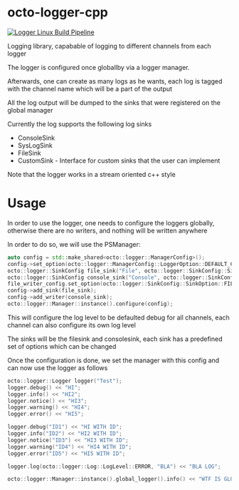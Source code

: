 octo-logger-cpp
==============

[![Logger Linux Build Pipeline](https://github.com/ofiriluz/octo-logger-cpp/actions/workflows/linux.yml/badge.svg)](https://github.com/ofiriluz/octo-logger-cpp/actions/workflows/linux.yml)

Logging library, capabable of logging to different channels from each logger

The logger is configured once globallby via a logger manager.

Afterwards, one can create as many logs as he wants, each log is tagged with the channel name which will be a part of the output

All the log output will be dumped to the sinks that were registered on the global manager

Currently the log supports the following log sinks
- ConsoleSink
- SysLogSink
- FileSink
- CustomSink - Interface for custom sinks that the user can implement

Note that the logger works in a stream oriented c++ style

Usage
=====

In order to use the logger, one needs to configure the loggers globally, otherwise there are no writers, and nothing will be written anywhere

In order to do so, we will use the PSManager:

```cpp
auto config = std::make_shared<octo::logger::ManagerConfig>();
config->set_option(octo::logger::ManagerConfig::LoggerOption::DEFAULT_CHANNEL_LEVEL, static_cast<int>(octo::logger::Log::LogLevel::DEBUG));
octo::logger::SinkConfig file_sink("File", octo::logger::SinkConfig::SinkType::FILE_SINK);
octo::logger::SinkConfig console_sink("Console", octo::logger::SinkConfig::SinkType::CONSOLE_SINK);
file_writer_config.set_option(octo::logger::SinkConfig::SinkOption::FILE_LOG_FILES_PATH, "/tmp/test");
config->add_sink(file_sink);
config->add_writer(console_sink);
octo::logger::Manager::instance().configure(config);
```

This will configure the log level to be defaulted debug for all channels, each channel can also configure its own log level

The sinks will be the filesink and consolesink, each sink has a predefined set of options which can be changed

Once the configuration is done, we set the manager with this config and can now use the logger as follows

```cpp
octo::logger::Logger logger("Test");
logger.debug() << "HI";
logger.info() << "HI2";
logger.notice() << "HI3";
logger.warning() << "HI4";
logger.error() << "HI5";

logger.debug("ID1") << "HI WITH ID";
logger.info("ID2") << "HI2 WITH ID";
logger.notice("ID3") << "HI3 WITH ID";
logger.warning("ID4") << "HI4 WITH ID";
logger.error("ID5") << "HI5 WITH ID";

logger.log(octo::logger::Log::LogLevel::ERROR, "BLA") << "BLA LOG";

octo::logger::Manager::instance().global_logger().info() << "WTF IS GLOBAL";
```

